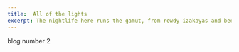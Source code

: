 ```yaml
---
title:  All of the lights
excerpt: The nightlife here runs the gamut, from rowdy izakayas and beer bars, to red-light entertainment and the infamous Robot Restaurant.
---
```

 blog number 2